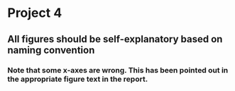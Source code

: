 # Project 4
## All figures should be self-explanatory based on naming convention

### Note that some x-axes are wrong. This has been pointed out in the appropriate figure text in the report.